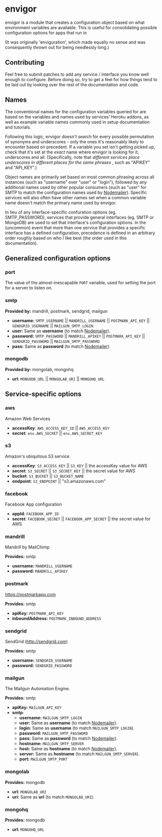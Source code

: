 # envigor

envigor is a module that creates a configuration object based on what
environment variables are available. This is useful for consolidating possible
configuration options for apps that run in

(It was originally 'enviguration', which made equally no sense and was
consequently thrown out for being needlessly long.)

## Contributing

Feel free to submit patches to add any service / interface you know well enough
to configure. Before doing so, try to get a feel for how things tend to be
laid out by looking over the rest of the documentation and code.

## Names

The conventional names for the configuration variables queried for are based on
the variables and names used by services' Heroku addons, as well as example
variable names commonly used in setup documentation and tutorials.

Following this logic, envigor doesn't search for every possible permutation of
synonyms and underscores - only the ones it's reasonably likely to encounter
based on precedent. If a variable you set isn't getting picked up, check that
it's set at the *exact* name where envigor is looking for it, underscores and
all. (Specifically, note that *different services place underscores in
different places for the same phrases* , such as "APIKEY" and "API_KEY".)

Object names are primarily set based on most common phrasing across all
instances (such as "username" over "user" or "login"), followed by any
additional names used by other popular consumers (such as "user" for SMTP to
match the configuration names used by [Nodemailer][]). Specific services will
also often have other names set when a common variable name doesn't match the
primary name used by envigor.

[Nodemailer]: https://github.com/andris9/Nodemailer

In lieu of any interface-specific confuration options (eg. SMTP_PASSWORD),
services that provide general interfaces (eg. SMTP or MongoDB) are used to set
that interface's configuration options. In the (uncommon) event that more than
one service that provides a specific interface has a defined configuration,
precedence is defined in an arbitrary order roughly based on who I like best
(the order used in this documentation).

## Generalized configuration options

### port

The value of the almost-inescapable `PORT` variable, used for setting the port
for a server to listen on.

### smtp

**Provided by:** mandrill, postmark, sendgrid, mailgun

- **username:** `SMTP_USERNAME` || `MANDRILL_USERNAME` || `POSTMARK_API_KEY`
  || `SENDGRID_USERNAME` || `MAILGUN_SMTP_LOGIN`
- **user:** Same as **username** (to match [Nodemailer][]).
- **password:** `SMTP_PASSWORD` || `MANDRILL_APIKEY`
  || `POSTMARK_API_KEY` || `SENDGRID_PASSWORD`
  || `MAILGUN_SMTP_PASSWORD`
- **pass:** Same as **password** (to match [Nodemailer][]).

### mongodb

**Provided by:** mongolab, mongohq

- **url:** `MONGODB_URL` || `MONGOLAB_URI` || `MONGOHQ_URL`

## Service-specific options

### aws

Amazon Web Services

- **accessKey**: `AWS_ACCESS_KEY_ID` || `AWS_ACCESS_KEY`
- **secret**: `env.AWS_SECRET` || `env.AWS_SECRET_KEY`

### s3

Amazon's ubiquitous S3 service.

- **accessKey**: `S3_ACCESS_KEY` || `S3_KEY` || the accessKey value for AWS
- **secret**: `S3_SECRET` || `S3_SECRET_KEY` || the secret value for AWS
- **bucket**: `S3_BUCKET` || `S3_BUCKET_NAME`
- **endpoint**: `S3_ENDPOINT` || "s3.amazonaws.com"

### facebook

Facebook App configuration

- **appId**: `FACEBOOK_APP_ID`
- **secret**: `FACEBOOK_SECRET` || `FACEBOOK_APP_SECRET` || the secret value for AWS

### mandrill

Mandrill by MailChimp

**Provides:** smtp

- **username:** `MANDRILL_USERNAME`
- **password:** `MANDRILL_APIKEY`

### postmark

https://postmarkapp.com

**Provides:** smtp

- **apiKey:** `POSTMARK_API_KEY`
- **inboundAddress:** `POSTMARK_INBOUND_ADDRESS`

### sendgrid

SendGrid (http://sendgrid.com)

**Provides:** smtp

- **username:** `SENDGRID_USERNAME`
- **password:** `SENDGRID_PASSWORD`

### mailgun

The Mailgun Automation Engine.

**Provides:** smtp

- **apiKey:** `MAILGUN_API_KEY`
- **smtp**:
    - **username:** `MAILGUN_SMTP_LOGIN`
    - **user:** Same as **username** (to match [Nodemailer][]).
    - **login:** Same as **username** (to match `MAILGUN_SMTP_LOGIN`).
    - **password:** `MAILGUN_SMTP_PASSWORD`
    - **pass:** Same as **password** (to match [Nodemailer][]).
    - **hostname:** `MAILGUN_SMTP_SERVER`
    - **host:** Same as **hostname** (to match [Nodemailer][]).
    - **server:** Same as **hostname** (to match `MAILGUN_SMTP_SERVER`).
    - **port:** `MAILGUN_SMTP_PORT`

### mongolab

**Provides:** mongodb

- **url:** `MONGOLAB_URI`
- **uri:** Same as **url** (to match `MONGOLAB_URI`).

### mongohq

**Provides:** mongodb

- **url:** `MONGOHQ_URL`
